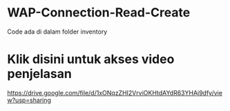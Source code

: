 # WAP-Connection-Read-Create
Code ada di dalam folder inventory

# Klik disini untuk akses video penjelasan
https://drive.google.com/file/d/1xONqzZHI2VrviOKHtdAYdR63YHAj9dfy/view?usp=sharing


